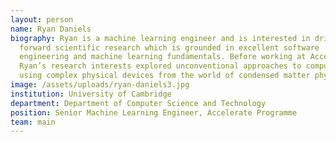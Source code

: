 ```yaml
---
layout: person
name: Ryan Daniels
biography: Ryan is a machine learning engineer and is interested in driving
  forward scientific research which is grounded in excellent software
  engineering and machine learning fundamentals. Before working at Accelerate,
  Ryan’s research interests explored unconventional approaches to computing
  using complex physical devices from the world of condensed matter physics.
image: /assets/uploads/ryan-daniels3.jpg
institution: University of Cambridge
department: Department of Computer Science and Technology
position: Senior Machine Learning Engineer, Accelerate Programme
team: main
---
```

